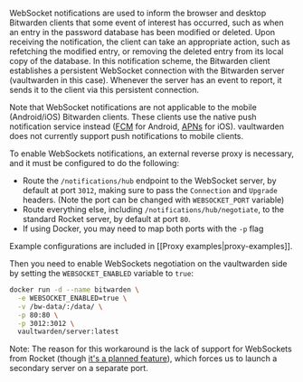 WebSocket notifications are used to inform the browser and desktop Bitwarden clients that some event of interest has occurred, such as when an entry in the password database has been modified or deleted. Upon receiving the notification, the client can take an appropriate action, such as refetching the modified entry, or removing the deleted entry from its local copy of the database. In this notification scheme, the Bitwarden client establishes a persistent WebSocket connection with the Bitwarden server (vaultwarden in this case). Whenever the server has an event to report, it sends it to the client via this persistent connection.

Note that WebSocket notifications are not applicable to the mobile (Android/iOS) Bitwarden clients. These clients use the native push notification service instead ([FCM](https://firebase.google.com/docs/cloud-messaging) for Android, [APNs](https://developer.apple.com/go/?id=push-notifications) for iOS). vaultwarden does not currently support push notifications to mobile clients.

To enable WebSockets notifications, an external reverse proxy is necessary, and it must be configured to do the following:
- Route the `/notifications/hub` endpoint to the WebSocket server, by default at port `3012`, making sure to pass the `Connection` and `Upgrade` headers. (Note the port can be changed with `WEBSOCKET_PORT` variable)
- Route everything else, including `/notifications/hub/negotiate`, to the standard Rocket server, by default at port `80`.
- If using Docker, you may need to map both ports with the `-p` flag

Example configurations are included in [[Proxy examples|proxy-examples]].

Then you need to enable WebSockets negotiation on the vaultwarden side by setting the `WEBSOCKET_ENABLED` variable to `true`:

```sh
docker run -d --name bitwarden \
  -e WEBSOCKET_ENABLED=true \
  -v /bw-data/:/data/ \
  -p 80:80 \
  -p 3012:3012 \
  vaultwarden/server:latest
```

Note: The reason for this workaround is the lack of support for WebSockets from Rocket (though [it's a planned feature](https://github.com/SergioBenitez/Rocket/issues/90)), which forces us to launch a secondary server on a separate port.